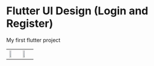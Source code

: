 # Flutter UI Design (Login and Register)

My first flutter project

<table>
  <tr>
    <td><img src="https://raw.githubusercontent.com/riskiadi/Udacoding/master/_screnshoot/ss1.jpg" width="50%"/></td>
    <td><img src="https://raw.githubusercontent.com/riskiadi/Udacoding/master/_screnshoot/ss2.jpg" width="50%"/></td>
  </tr>
</table>


